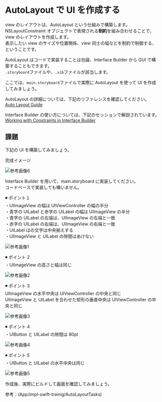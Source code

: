 # AutoLayout で UI を作成する

view のレイアウトは、AutoLayout という仕組みで構築します。  
NSLayoutConstraint オブジェクトで表現される**制約**を組み合わせることで、view のレイアウトを作成します。  
表示したい view のサイズや位置関係、view 同士の幅などを制約で制御する、ということです。

AutoLayout はコードで実装することは勿論、Interface Builder から GUI で構築することもできます。  
`.storyboard`ファイルや、`.xib`ファイルが該当します。

ここでは、`main.storyboard`ファイルで実際に AutoLayout を使って UI を作成してみましょう。

AutoLayout の詳細については、下記のリファレンスを確認してください。  
[Auto Layout Guide](https://developer.apple.com/library/archive/documentation/UserExperience/Conceptual/AutolayoutPG/index.html#//apple_ref/doc/uid/TP40010853-CH7-SW1)

Interface Builder の使い方については、下記のセッションで解説されています。  
[Working with Constraints in Interface Builder](https://developer.apple.com/library/archive/documentation/UserExperience/Conceptual/AutolayoutPG/WorkingwithConstraintsinInterfaceBuidler.html#//apple_ref/doc/uid/TP40010853-CH10-SW1)

## 課題

下記の UI を構築してみましょう。

完成イメージ

![参考画像6](../../../assets//AutoLayout/AutoLayout-6.jpeg)

Interface Builder を用いて、main.storyboard に実装してください。  
コードベースで実装しても構いません。

◾️ ポイント１  
・UIImageView の幅は UIViewController の幅の半分  
・青字の UILabel と赤字の UILabel の幅は UIImageView の半分  
・青字の UILabel の左端は、UIImageView の左端と一致  
・赤字の UILabel の右端は、UIImageView の右端と一致  
・UILabel はの文字は中央揃えする  
・UIImageView と UILabel の隙間はあけない

![参考画像1](../../../assets//AutoLayout/AutoLayout-1.jpeg)

◾️ ポイント 2  
・UIImageView の高さと幅は同じ

![参考画像2](../../../assets//AutoLayout/AutoLayout-2.jpeg)

◾️ ポイント 3  
UIImageView の水平中央は UIViewController の中央と同じ  
UIImageView と UILabel を合わせた矩形の垂直中央は UIViewController の中央と同じ

![参考画像3](../../../assets//AutoLayout/AutoLayout-3.jpeg)

◾️ ポイント 4  
・UIButton と UILabel の隙間は 80pt

![参考画像4](../../../assets//AutoLayout/AutoLayout-4.jpeg)

◾️ ポイント 5  
・UIButton と UILabel の水平中央は同じ

![参考画像5](../../../assets//AutoLayout/AutoLayout-5.jpeg)

作成後、実際にビルドして画面を確認してみましょう。

参考：(App/impl-swift-trainig/AutoLayoutTasks)

